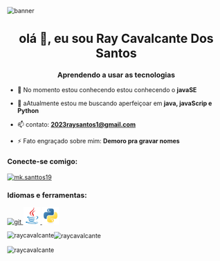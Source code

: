 ![banner](https://github.com/raycavalcante/Git/blob/master/banner1.png?raw=true)
<h1 align="center">olá 👋, eu sou Ray Cavalcante Dos Santos</h1>
<h3 align="center">Aprendendo a usar as tecnologias</h3>

- 🔭 No momento estou conhecendo estou conhecendo o **javaSE**

- 🌱 aAtualmente estou me buscando aperfeiçoar em **java, javaScrip e Python**

- 📫 contato: **2023raysantos1@gmail.com**

- ⚡ Fato engraçado sobre mim: **Demoro pra gravar nomes**

<h3 align="left">Conecte-se comigo:</h3>
<p align="left">
<a href="https://instagram.com/mk.santtos19" target="blank"><img align="center" src="https://raw.githubusercontent.com/rahuldkjain/github-profile-readme-generator/master/src/images/icons/Social/instagram.svg" alt="mk.santtos19" height="30" width="40" /></a>
</p>

<h3 align="left">Idiomas e ferramentas:</h3>
<p align="left"> <a href="https://git-scm.com/" target="_blank" rel="noreferrer"> <img src="https://www.vectorlogo.zone/logos/git-scm/git-scm-icon.svg" alt="git" width="40" height="40"/> </a> <a href="https://www.java.com" target="_blank" rel="noreferrer"> <img src="https://raw.githubusercontent.com/devicons/devicon/master/icons/java/java-original.svg" alt="java" width="40" height="40"/> </a> <a href="https://www.python.org" target="_blank" rel="noreferrer"> <img src="https://raw.githubusercontent.com/devicons/devicon/master/icons/python/python-original.svg" alt="python" width="40" height="40"/> </a> </p>

<p><img align="left" src="https://github-readme-stats.vercel.app/api/top-langs?username=raycavalcante&show_icons=true&theme=dark&locale=en&layout=compact" alt="raycavalcante" /></p>

<p> <img align="center" src="https://github-readme-stats.vercel.app/api?username=raycavalcante&show_icons=true&theme=dark&locale=en" alt="raycavalcante" /></p>

<p><img align="center" src="https://github-readme-streak-stats.herokuapp.com/?user=raycavalcante&theme=dark" alt="raycavalcante" /></p>

